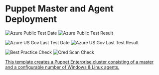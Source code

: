 # Puppet Master and Agent Deployment

![Azure Public Test Date](https://azurequickstartsservice.blob.core.windows.net/badges/puppet-enterprise-cluster/PublicLastTestDate.svg)
![Azure Public Test Result](https://azurequickstartsservice.blob.core.windows.net/badges/puppet-enterprise-cluster/PublicDeployment.svg)

![Azure US Gov Last Test Date](https://azurequickstartsservice.blob.core.windows.net/badges/puppet-enterprise-cluster/FairfaxLastTestDate.svg)
![Azure US Gov Last Test Result](https://azurequickstartsservice.blob.core.windows.net/badges/puppet-enterprise-cluster/FairfaxDeployment.svg)

![Best Practice Check](https://azurequickstartsservice.blob.core.windows.net/badges/puppet-enterprise-cluster/BestPracticeResult.svg)
![Cred Scan Check](https://azurequickstartsservice.blob.core.windows.net/badges/puppet-enterprise-cluster/CredScanResult.svg)

<a href="https://portal.azure.com/#create/Microsoft.Template/uri/https%3A%2F%2Fraw.githubusercontent.com%2Fkenazk%2Fazure-quickstart-templates%2Fmaster%2Fpuppet-enterprise-cluster%2Fazuredeploy.json" target="_blank">
    


<a href="http://armviz.io/#/?load=https%3A%2F%2Fraw.githubusercontent.com%2Fkenazk%2Fazure-quickstart-templates%2Fmaster%2Fpuppet-enterprise-cluster%2Fazuredeploy.json" target="_blank">
    


This template creates a Puppet Enterprise cluster consisting of a master and a configurable number of Windows & Linux agents.


